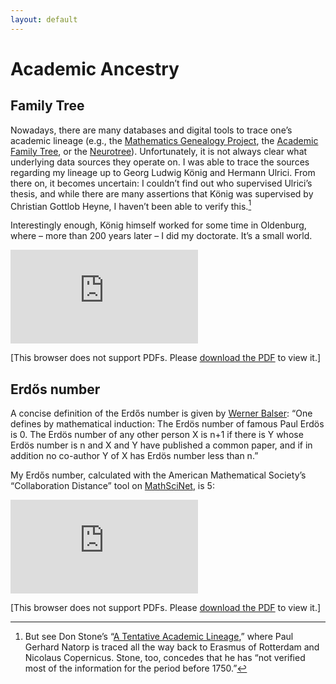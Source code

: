 ```yaml
---
layout: default
---
```


# Academic Ancestry

## Family Tree

Nowadays, there are many databases and digital tools to trace one’s academic lineage (e.g., the [Mathematics Genealogy Project](https://www.genealogy.math.ndsu.nodak.edu/), the [Academic Family Tree](https://academictree.org/), or the [Neurotree](https://neurotree.org/neurotree/)). Unfortunately, it is not always clear what underlying data sources they operate on. I was able to trace the sources regarding my lineage up to Georg Ludwig König and Hermann Ulrici. From there on, it becomes uncertain: I couldn’t find out who supervised Ulrici’s thesis, and while there are many assertions that König was supervised by Christian Gottlob Heyne, I haven’t been able to verify this.[^1]

Interestingly enough, König himself worked for some time in Oldenburg, where – more than 200 years later – I did my doctorate. It’s a small world.

<object data="https://alephmembeth.github.io/files/tree.pdf" type="application/pdf" width="1000px" height="500px">
   <embed src="https://alephmembeth.github.io/files/tree.pdf">
      <p>[This browser does not support PDFs. Please <a href="https://alephmembeth.github.io/files/tree.pdf">download the PDF</a> to view it.]</p>
   </embed>
</object>

## Erdős number

A concise definition of the Erdős number is given by [Werner Balser](https://www.uni-ulm.de/en/mawi/iaa/members/ehemalige/prof-dr-werner-balser/my-erdoes-number/): “One defines by mathematical induction: The Erdös number of famous Paul Erdös is 0. The Erdös number of any other person X is n+1 if there is Y whose Erdös number is n and X and Y have published a common paper, and if in addition no co-author Y of X has Erdös number less than n.”

My Erdős number, calculated with the American Mathematical Society’s “Collaboration Distance” tool on [MathSciNet](https://mathscinet.ams.org/mathscinet/freetools/collab-dist), is 5:

<object data="https://alephmembeth.github.io/files/erdoes.pdf" type="application/pdf" width="1000px" height="500px">
   <embed src="https://alephmembeth.github.io/files/erdoes.pdf">
      <p>[This browser does not support PDFs. Please <a href="https://alephmembeth.github.io/files/erdoes.pdf">download the PDF</a> to view it.]</p>
   </embed>
</object>

[^1]: But see Don Stone’s “[A Tentative Academic Lineage](https://donstonetech.com/Charts/AcademicGenealogy/StoneAcademicGenealogy.htm),” where Paul Gerhard Natorp is traced all the way back to Erasmus of Rotterdam and Nicolaus Copernicus. Stone, too, concedes that he has “not verified most of the information for the period before 1750.”
